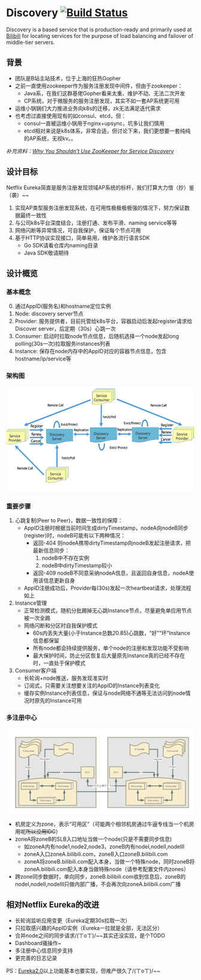 # Discovery [![Build Status](https://travis-ci.org/Bilibili/discovery.svg?branch=master)](https://travis-ci.org/Bilibili/discovery)

Discovery is a based service that is production-ready and primarily used at [Bilibili](https://www.bilibili.com/) for locating services for the purpose of load balancing and failover of middle-tier servers.

## 背景

* 团队是B站主站技术，位于上海的狂热Gopher
* 之前一直使用zookeeper作为服务注册发现中间件，但由于zookeeper：
    * Java系，在我们这群基佬Gopher看来太重、维护不动、无法二次开发
    * CP系统，对于微服务的服务注册发现，其实不如一套AP系统更可用
* 运维小锅锅们大力推进业务向k8s的迁移，zk无法满足迭代需求
* 也考虑过直接使用现有的如consul、etcd，但：
    * consul一直被运维小锅用于nginx+upsync，坑多让我们慎用
    * etcd相对来说是k8s体系，非常合适，但讨论下来，我们更想要一套纯纯的AP系统，无视kv。。

_补充资料：[Why You Shouldn’t Use ZooKeeper for Service Discovery](https://medium.com/knerd/eureka-why-you-shouldnt-use-zookeeper-for-service-discovery-4932c5c7e764)_

## 设计目标

Netflix Eureka简直是服务注册发现领域AP系统的标杆，我们打算大力借（抄）鉴（袭）~~

1. 实现AP类型服务注册发现系统，在可用性极极极极强的情况下，努力保证数据最终一致性
2. 与公司k8s平台深度结合，注册打通、发布平滑、naming service等等
3. 网络闪断等异常情况，可自我保护，保证每个节点可用
4. 基于HTTP协议实现接口，简单易用，维护各流行语言SDK
    * Go SDK请看仓库内naming目录
    * Java SDK敬请期待

## 设计概览

### 基本概念

0. 通过AppID(服务名)和hostname定位实例
1. Node: discovery server节点
2. Provider: 服务提供者，目前托管给k8s平台，容器启动后发起register请求给Discover server，后定期（30s）心跳一次
3. Consumer: 启动时拉取node节点信息，后随机选择一个node发起long polling(30s一次)拉取服务instances列表
4. Instance: 保存在node内存中的AppID对应的容器节点信息，包含hostname/ip/service等

### 架构图

![discovery arch](discovery_arch.png)

### 重要步骤

1. 心跳复制(Peer to Peer)，数据一致性的保障：
    * AppID注册时根据当前时间生成dirtyTimestamp，nodeA向nodeB同步(register)时，nodeB可能有以下两种情况：
        * 返回-404 则nodeA携带dirtyTimestamp向nodeB发起注册请求，把最新信息同步：
            1. nodeB中不存在实例
            2. nodeB中dirtyTimestamp较小
        * 返回-409 nodeB不同意采纳nodeA信息，且返回自身信息，nodeA使用该信息更新自身
    * AppID注册成功后，Provider每(30s)发起一次heartbeat请求，处理流程如上
2. Instance管理
    * 正常检测模式，随机分批踢掉无心跳Instance节点，尽量避免单应用节点被一次全踢
    * 网络闪断和分区时自我保护模式
        * 60s内丢失大量(小于Instance总数*2*0.85)心跳数，“好”“坏”Instance信息都保留
        * 所有node都会持续提供服务，单个node的注册和发现功能不受影响
        * 最大保护时间，防止分区恢复后大量原先Instance真的已经不存在时，一直处于保护模式
3. Consumer客户端
    * 长轮询+node推送，服务发现准实时
    * 订阅式，只需要关注想要关注的AppID的Instance列表变化
    * 缓存实例Instance列表信息，保证与node网络不通等无法访问到node情况时原先的Instance可用

### 多注册中心

![discovery zone arch](discovery_zone_arch.png)

* 机房定义为zone，表示“可用区”（可能两个相邻机房通过牛逼专线当一个机房用呢~~所以没用IDC~~）
* zoneA将zoneB的SLB入口地址当做一个node(只是不需要同步信息)
    * 如zoneA内有node1,node2,node3，zoneB内有nodeI,nodeII,nodeIII
    * zoneA入口zoneA.bilibili.com，zoneB入口zoneB.bilibili.com
    * zoneA将zoneB.bilibili.com配入本身，当做一个特殊node，同时zoneB将zoneA.bilibili.com配入本身当做特殊node（请参考配置文件内zones）
* 跨zone同步数据时，单向同步，zoneB.bilibili.com收到信息后，zoneB的nodeI,nodeII,nodeIII只做内部广播，不会再次向zoneA.bilibili.com广播

## 相对Netflix Eureka的改进

* 长轮询监听应用变更（Eureka定期30s拉取一次）
* 只拉取感兴趣的AppID实例（Eureka一拉就是全部，无法区分）
* 合并node之间的同步请求/(ㄒoㄒ)/~~其实还没实现，是个TODO
* Dashboard骚操作~
* 多注册中心信息同步支持
* 更完善的日志记录

PS：[Eureka2.0](https://github.com/Netflix/eureka/wiki/Eureka-2.0-Motivations)以上功能基本也要实现，但难产很久了/(ㄒoㄒ)/~~
